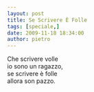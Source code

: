 ```yaml
---
layout: post
title: Se Scrivere È Folle
tags: [speciale,]
date: 2009-11-18 18:34:00
author: pietro
---
```

Che scrivere volle<br/>io sono un ragazzo,<br/>se scrivere è folle<br/>allora son pazzo.
